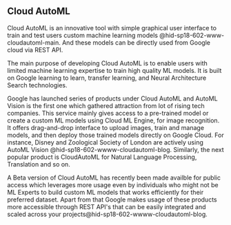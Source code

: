 ## Cloud AutoML

Cloud AutoML is an innovative tool with simple graphical user interface
to train and test users custom machine learning
models @hid-sp18-602-www-cloudautoml-main. And these models can be
directly used from Google cloud via REST API.

The main purpose of developing Cloud AutoML is to enable users with
limited machine learning expertise to train high quality ML models. It
is built on Google learning to learn, transfer learning, and Neural
Architecture Search technologies.

Google has launched series of products under Cloud AutoML and AutoML
Vision is the first one which gathered attraction from lot of rising tech companies. This service mainly gives access to a pre-trained model or create a custom ML models using Cloud ML Engine, for image recognition. It offers
drag-and-drop interface to upload images, train and manage models, and
then deploy those trained models directly on Google Cloud. For instance,
Disney and Zoological Society of London are actively using AutoML
Vision @hid-sp18-602-wwww-cloudautoml-blog. Similarly, the next popular product is CloudAutoML for Natural Language Processing, Translation and so on.

A Beta version of Cloud AutoML has recently been made availble for public access which leverages more usage even by individuals who might not be ML Experts to build custom ML models that works efficiently for their preferred dataset. Apart from that Google makes usage of these products more accessible through REST API's that can be easily integrated and scaled across your projects@hid-sp18-602-wwww-cloudautoml-blog.




